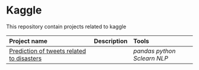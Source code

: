# Kaggle
This repository contain projects related to kaggle



| Project name | Description | Tools | 
| :---------------------- | :---------------------- | :---------------------- |
| [ Prediction of tweets related to disasters ](reability-of-borrowers) || *pandas* *python* *Sclearn* *NLP* |

